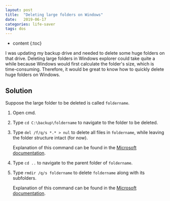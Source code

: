 ```yaml
---
layout: post
title:  "Deleting large folders on Windows"
date:   2019-06-17
categories: life-saver
tags: dos
---
```


* content
{:toc}

I was updating my backup drive and needed to delete some huge folders on that drive. Deleting large folders in Windows explorer could take quite a while because Windows would first calculate the folder's size, which is time-consuming. Therefore, it would be great to know how to quickly delete huge folders on Windows.



## Solution
Suppose the large folder to be deleted is called `foldername`.

1. Open cmd.
2. Type `cd C:\backup\foldername` to navigate to the folder to be deleted.
3. Type `del /f/q/s *.* > nul` to delete all files in `foldername`, while leaving the folder structure intact (for now). 
    
    Explanation of this command can be found in the [Microsoft documentation](https://docs.microsoft.com/en-us/windows-server/administration/windows-commands/del).
4. Type `cd ..` to navigate to the parent folder of `foldername`.
5. Type `rmdir /q/s foldername` to delete `foldername` along with its subfolders. 

    Explanation of this command can be found in the [Microsoft documentation](https://docs.microsoft.com/en-us/windows-server/administration/windows-commands/rmdir).